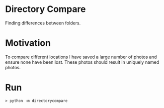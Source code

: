 # Directory Compare

Finding differences between folders.

# Motivation

To compare different locations I have saved a large number of photos and ensure none have been lost.
These photos should result in uniquely named photos.

# Run

    > python -m directorycompare